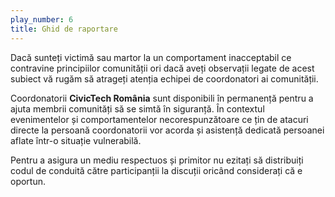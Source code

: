 ```yaml
---
play_number: 6
title: Ghid de raportare
---
```

Dacă sunteți victimă sau martor la un comportament inacceptabil ce contravine principiilor comunității ori dacă aveți observații legate de acest subiect vă rugăm să atrageți atenția echipei de coordonatori ai comunității. 

Coordonatorii **CivicTech România** sunt disponibili în permanență pentru a ajuta membrii comunități să se simtă în siguranță. În contextul evenimentelor și comportamentelor necorespunzătoare ce țin de atacuri directe la persoană coordonatorii vor acorda și asistență dedicată persoanei aflate într-o situație vulnerabilă.

Pentru a asigura un mediu respectuos și primitor nu ezitați să distribuiți codul de conduită către participanții la discuții oricând considerați că e oportun. 

